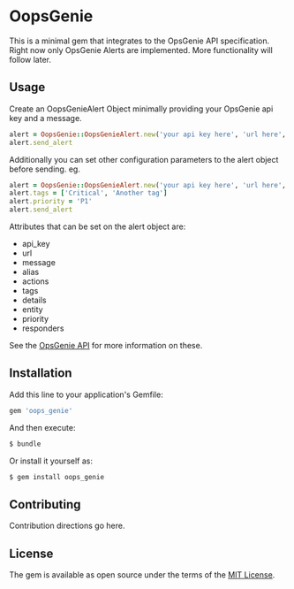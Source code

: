 # OopsGenie
This is a minimal gem that integrates to the OpsGenie API specification.
Right now only OpsGenie Alerts are implemented. More functionality will follow
later.

## Usage
Create an OopsGenieAlert Object minimally providing your OpsGenie api key and a 
message.
```ruby
alert = OopsGenie::OopsGenieAlert.new('your api key here', 'url here', 'Testing Alerts')
alert.send_alert
```

Additionally you can set other configuration parameters to the alert object
before sending. eg.
```ruby
alert = OopsGenie::OopsGenieAlert.new('your api key here', 'url here', 'Testing Alerts')
alert.tags = ['Critical', 'Another tag']
alert.priority = 'P1'
alert.send_alert

```

Attributes that can be set on the alert object are:
  - api_key
  - url
  - message
  - alias
  - actions
  - tags
  - details
  - entity
  - priority
  - responders

See the [OpsGenie API](https://docs.opsgenie.com/docs/api-integration) for more information on these.
## Installation
Add this line to your application's Gemfile:

```ruby
gem 'oops_genie'
```

And then execute:
```bash
$ bundle
```

Or install it yourself as:
```bash
$ gem install oops_genie
```

## Contributing
Contribution directions go here.

## License
The gem is available as open source under the terms of the [MIT License](https://opensource.org/licenses/MIT).
